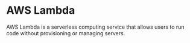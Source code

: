 # AWS Lambda

AWS Lambda is a serverless computing service that allows users to run code without provisioning or managing servers.
